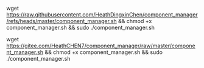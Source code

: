wget https://raw.githubusercontent.com/HeathDingxinChen/component_manager/refs/heads/master/component_manager.sh && chmod +x component_manager.sh && sudo ./component_manager.sh

wget https://gitee.com/HeathCHEN7/component_manager/raw/master/component_manager.sh && chmod +x component_manager.sh && sudo ./component_manager.sh